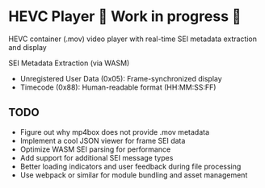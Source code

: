 # HEVC Player 🚧 Work in progress 🚧

HEVC container (.mov) video player with real-time SEI metadata extraction and display

SEI Metadata Extraction (via WASM)
  - Unregistered User Data (0x05): Frame-synchronized display
  - Timecode (0x88): Human-readable format (HH:MM:SS:FF)

## TODO

- Figure out why mp4box does not provide .mov metadata
- Implement a cool JSON viewer for frame SEI data
- Optimize WASM SEI parsing for performance
- Add support for additional SEI message types
- Better loading indicators and user feedback during file processing
- Use webpack or similar for module bundling and asset management
